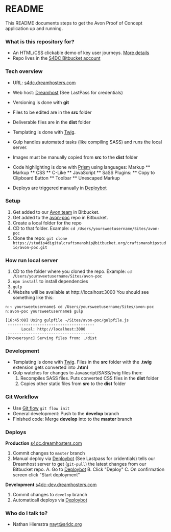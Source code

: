 # README #

This README documents steps to get the Avon Proof of Concept application up and running.

### What is this repository for? ###

* An HTML/CSS clickable demo of key user journeys. [More details](https://docs.google.com/document/d/1988FfC2Nhji_smnICsYE3qWNB4n_jK80tlvH8Sqdvs8/edit) 
* Repo lives in the [S4DC Bitbucket account](https://bitbucket.org/craftsmanshipstudio/)

### Tech overview ###
* URL: [s4dc.dreamhosters.com](http://s4dc.dreamhosters.com/)
* Web host: [Dreamhost](https://panel.dreamhost.com/) (See LastPass for credentials)
* Versioning is done with **git**
* Files to be edited are in the **src** folder
* Deliverable files are in the **dist** folder
* Templating is done with [Twig](https://www.npmjs.com/package/twig).
* Gulp handles automated tasks (like compiling SASS) and runs the local server.
* Images must be manually copied from **src** to the **dist** folder
* Code highlighting is done with [Prism](http://prismjs.com/) using languages: 
Markup
** Markup
** CSS
** C-Like
** JavaScript
** SaSS
Plugins: 
** Copy to Clipboard Button
** Toolbar
** Unescaped Markup

* Deploys are triggered manually in [Deploybot](https://studio-for-digital-craftsmanship.deploybot.com/)

### Setup ###

1. Get added to our [Avon team](https://bitbucket.org/account/user/craftsmanshipstudio/projects/AVON) in Bitbucket.
2. Get added to the [avon-poc](https://bitbucket.org/craftsmanshipstudio/avon-poc) repo in Bitbucket.
3. Create a local folder for the repo
4. CD to that folder. Example: ```cd /Users/yoursweetusername/Sites/avon-poc```
3. Clone the repo: ```git clone https://studio4digitalcraftsmanship@bitbucket.org/craftsmanshipstudio/avon-poc.git```

### How run local server ###
1. CD to the folder where you cloned the repo. Example: ```cd /Users/yoursweetusername/Sites/avon-poc```
1. ```npm install``` to install dependencies
2. ```gulp```
3. Website will be available at http://localhost:3000
You should see something like this:
```
n:~ yoursweetusername$ cd /Users/yoursweetusername/Sites/avon-poc
n:avon-poc yoursweetusername$ gulp 

[16:45:08] Using gulpfile ~/Sites/avon-poc/gulpfile.js
 --------------------------------------
       Local: http://localhost:3000
 --------------------------------------
[Browsersync] Serving files from: ./dist
```

### Development ###
* Templating is done with [Twig](https://www.npmjs.com/package/twig). Files in the **src** folder with the **.twig** extension gets converted into **.html** 
* Gulp watches for changes to Javascript/SASS/twig files then: 
    1. Recompiles SASS files. Puts converted CSS files in the **dist** folder
    2. Copies other static files from **src** to the **dist** folder
   
### Git Workflow ###
- Use [Git flow](https://danielkummer.github.io/git-flow-cheatsheet/)
```git flow init```
- General development: Push to the **develop** branch
- Finished code: Merge **develop** into to the **master** branch

### Deploys ###

**Production** [s4dc.dreamhosters.com](http://s4dc.dreamhosters.com/)
  1. Commit changes to ```master``` branch
  2. Manual deploy via [Deploybot](https://studio-for-digital-craftsmanship.deploybot.com/) (See Lastpass for cridentials) tells our Dreamhost server to get (```git-pull```)  the latest changes from our Bitbucket repo.
  A. Go to [Deploybot](https://studio-for-digital-craftsmanship.deploybot.com/) 
  B. Click "Deploy"
  C. On confirmation screen click "Start deployment"

**Development** [s4dc-dev.dreamhosters.com](http://s4dc-dev.dreamhosters.com/)
  1. Commit changes to ```develop``` branch
  2. Automaticall deploys via [Deploybot](https://studio-for-digital-craftsmanship.deploybot.com/)


### Who do I talk to? ###

* Nathan Hiemstra nayt@s4dc.org